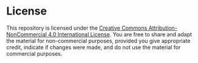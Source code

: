 # License
This repository is licensed under the [Creative Commons Attribution-NonCommercial 4.0 International License](https://creativecommons.org/licenses/by-nc/4.0/).
You are free to share and adapt the material for non-commercial purposes, provided you give appropriate credit, indicate if changes were made, and do not use the material for commercial purposes.
